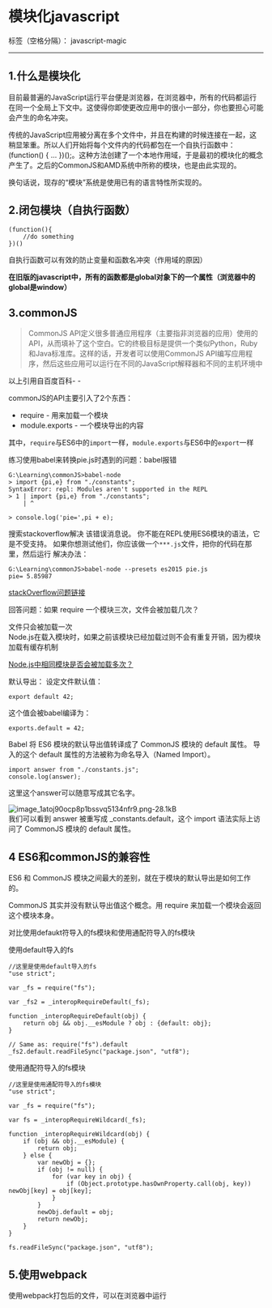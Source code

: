 ﻿# 模块化javascript

标签（空格分隔）： javascript-magic

---

## 1.什么是模块化
目前最普遍的JavaScript运行平台便是浏览器，在浏览器中，所有的代码都运行在同一个全局上下文中。这使得你即使更改应用中的很小一部分，你也要担心可能会产生的命名冲突。

传统的JavaScript应用被分离在多个文件中，并且在构建的时候连接在一起，这稍显笨重。所以人们开始将每个文件内的代码都包在一个自执行函数中：(function() { ... })();。这种方法创建了一个本地作用域，于是最初的模块化的概念产生了。之后的CommonJS和AMD系统中所称的模块，也是由此实现的。

换句话说，现存的“模块”系统是使用已有的语言特性所实现的。

## 2.闭包模块（自执行函数）
```
(function(){
    //do something
})()
```
自执行函数可以有效的防止变量和函数名冲突（作用域的原因）

**在旧版的javascript中，所有的函数都是global对象下的一个属性（浏览器中的global是window）**

## 3.commonJS
>CommonJS API定义很多普通应用程序（主要指非浏览器的应用）使用的API，从而填补了这个空白。它的终极目标是提供一个类似Python，Ruby和Java标准库。这样的话，开发者可以使用CommonJS API编写应用程序，然后这些应用可以运行在不同的JavaScript解释器和不同的主机环境中

以上引用自百度百科-  -

commonJS的API主要引入了2个东西：
 - require - 用来加载一个模块
 - module.exports - 一个模块导出的内容

其中，`require`与ES6中的`import`一样，`module.exports`与ES6中的`export`一样  

练习使用babel来转换pie.js时遇到的问题：babel报错
```
G:\Learning\commonJS>babel-node
> import {pi,e} from "./constants";
SyntaxError: repl: Modules aren't supported in the REPL
> 1 | import {pi,e} from "./constants";
    | ^

> console.log('pie=',pi + e);

```
搜索stackoverflow解决
该错误消息说。
你不能在REPL使用ES6模块的语法，它是不受支持。
如果你想测试他们，你应该做一个`***.js`文件，把你的代码在那里，然后运行
解决办法：
```
G:\Learning\commonJS>babel-node --presets es2015 pie.js
pie= 5.85987

```
[stackOverflow问题链接](http://stackoverflow.com/questions/36197012/babel-node-es6-modules-arent-supported-in-the-repl)

回答问题：如果 require 一个模块三次，文件会被加载几次？  

文件只会被加载一次  
Node.js在载入模块时，如果之前该模块已经加载过则不会有重复开销，因为模块加载有缓存机制

[Node.js中相同模块是否会被加载多次？](https://cnodejs.org/topic/4f41f516c643fe221005115b)

默认导出：
设定文件默认值：
```
export default 42;
```
这个值会被babel编译为：
```
exports.default = 42;
```
Babel 将 ES6 模块的默认导出值转译成了 CommonJS 模块的 default 属性。
导入的这个 default 属性的方法被称为命名导入（Named Import）。
```
import answer from "./constants.js";
console.log(answer);
```
这里这个answer可以随意写成其它名字。  

![image_1atoj90ocp8p1bssvq5134nfr9.png-28.1kB][1]   
我们可以看到 answer 被重写成 _constants.default，这个 import 语法实际上访问了 CommonJS 模块的 default 属性。
## 4 ES6和commonJS的兼容性
ES6 和 CommonJS 模块之间最大的差别，就在于模块的默认导出是如何工作的。

CommonJS 其实并没有默认导出值这个概念。用 require 来加载一个模块会返回这个模块本身。

对比使用defaukt符导入的fs模块和使用通配符导入的fs模块  

使用default导入的fs
```
//这里是使用default导入的fs
"use strict";

var _fs = require("fs");

var _fs2 = _interopRequireDefault(_fs);

function _interopRequireDefault(obj) {
    return obj && obj.__esModule ? obj : {default: obj};
}

// Same as: require("fs").default
_fs2.default.readFileSync("package.json", "utf8");
```
使用通配符导入的fs模块
```
//这里是使用通配符导入的fs模块
"use strict";

var _fs = require("fs");

var fs = _interopRequireWildcard(_fs);

function _interopRequireWildcard(obj) {
    if (obj && obj.__esModule) {
        return obj;
    } else {
        var newObj = {};
        if (obj != null) {
            for (var key in obj) {
                if (Object.prototype.hasOwnProperty.call(obj, key)) newObj[key] = obj[key];
            }
        }
        newObj.default = obj;
        return newObj;
    }
}

fs.readFileSync("package.json", "utf8");
```

## 5.使用webpack
使用webpack打包后的文件，可以在浏览器中运行


  [1]: http://static.zybuluo.com/dilidili/7184gb1um8v326zarbg9i6zd/image_1atoj90ocp8p1bssvq5134nfr9.png